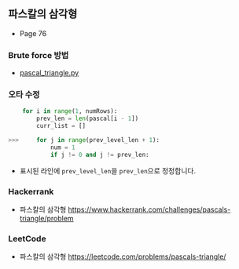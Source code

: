 ## 파스칼의 삼각형
- Page 76
### Brute force 방법
- [pascal_triangle.py](pascal_triangle.py)
### 오타 수정
```python
    for i in range(1, numRows):
        prev_len = len(pascal[i - 1])
        curr_list = []

>>>     for j in range(prev_level_len + 1):
            num = 1
            if j != 0 and j != prev_len:
```
- 표시된 라인에 ```prev_level_len```을 ```prev_len```으로 정정합니다.

### Hackerrank
 - 파스칼의 삼각형 https://www.hackerrank.com/challenges/pascals-triangle/problem
### LeetCode
 - 파스칼의 삼각형 https://leetcode.com/problems/pascals-triangle/
